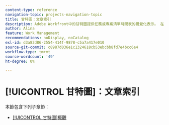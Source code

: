 ```yaml
---
content-type: reference
navigation-topic: projects-navigation-topic
title: 甘特圖：文章索引
description: Adobe Workfront中的甘特圖提供任務或專案清單時間表的視覺化表示。 在以下子區段中尋找[!UICONTROL 甘特圖]的相關資訊。
author: Alina
feature: Work Management
recommendations: noDisplay, noCatalog
exl-id: d3a82d86-2554-414f-9878-c5a7a417e010
source-git-commit: c8987d036e1c1324618cb53ebcbb8fd7e4bcc6a4
workflow-type: tm+mt
source-wordcount: '49'
ht-degree: 0%

---
```


# [!UICONTROL 甘特圖]：文章索引

<!--Audited: 08/2025-->

本節包含下列子章節：

* [[!UICONTROL 甘特圖]概觀](../../manage-work/gantt-chart/use-the-gantt-chart/gantt-chart-overview.md)

